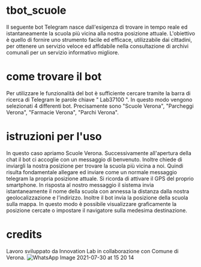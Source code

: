# tbot_scuole
Il seguente bot Telegram nasce dall'esigenza di trovare in tempo reale ed istantaneamente la scuola più vicina alla nostra posizione attuale. L'obiettivo è quello di fornire uno strumento facile ed efficace, utilizzabile dai cittadini, per ottenere un servizio veloce ed affidabile nella consultazione di archivi comunali per un servizio informativo migliore.
# come trovare il bot
Per utilizzare le funzionalità del bot è sufficiente cercare tramite la barra di ricerca di Telegram le parole chiave " Lab37100 ". In questo modo vengono selezionati 4 differenti bot. Precisamente sono "Scuole Verona", "Parcheggi Verona", "Farmacie Verona", "Parchi Verona".
# istruzioni per l'uso
In questo caso apriamo Scuole Verona. Successivamente all'apertura della chat il bot ci accoglie con un messaggio di benvenuto. Inoltre chiede di inviargli la nostra posizione per trovare la scuola più vicina a noi. Quindi risulta fondamentale allegare ed inviare come un normale messaggio telegram la propria posizione attuale. Si ricorda di attivare il GPS del proprio smartphone. In risposta al nostro messaggio il sistema invia istantaneamente il nome della scuola con annessa la distanza dalla nostra geolocalizzazione e l'indirizzo. Inoltre il bot invia la posizione della scuola sulla mappa. In questo modo è possibile visualizzare graficamente la posizione cercate o impostare il navigatore sulla medesima destinazione.
# credits
Lavoro sviluppato da Innovation Lab in collaborazione con Comune di Verona.
![WhatsApp Image 2021-07-30 at 15 20 14](https://user-images.githubusercontent.com/87977853/127863204-46d984eb-4025-479b-b6e6-4bd8f8e38c5c.jpeg)
